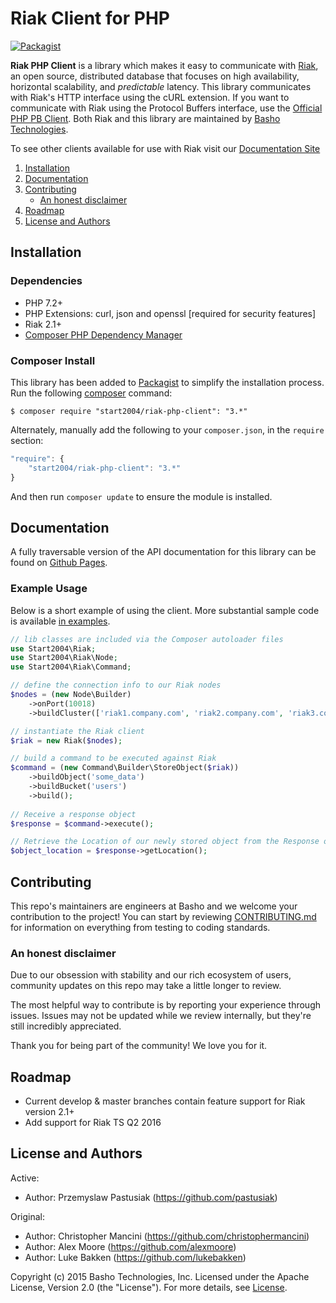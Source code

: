 # Riak Client for PHP

[![Packagist](https://img.shields.io/packagist/v/start2004/riak-php-client.svg?maxAge=2592000)](https://packagist.org/packages/start2004/riak-php-client)

**Riak PHP Client** is a library which makes it easy to communicate with [Riak](http://basho.com/riak/), an open source, distributed database that focuses on high availability, horizontal scalability, and *predictable*
latency. This library communicates with Riak's HTTP interface using the cURL extension. If you want to communicate with Riak using the Protocol Buffers interface, use the [Official PHP PB Client](https://github.com/basho/riak-phppb-client). Both Riak and this library are maintained by [Basho Technologies](http://www.basho.com/). 

To see other clients available for use with Riak visit our [Documentation Site](http://docs.basho.com/riak/latest/dev/using/libraries)


1. [Installation](#installation)
1. [Documentation](#documentation)
1. [Contributing](#contributing)
	* [An honest disclaimer](#an-honest-disclaimer)
1. [Roadmap](#roadmap)
1. [License and Authors](#license-and-authors)


## Installation

### Dependencies
- PHP 7.2+
- PHP Extensions: curl, json and openssl [required for security features]
- Riak 2.1+
- [Composer PHP Dependency Manager](https://getcomposer.org/)

### Composer Install

This library has been added to [Packagist](https://packagist.org/packages/basho/) to simplify the installation process. Run the following [composer](https://getcomposer.org/) command:

```console
$ composer require "start2004/riak-php-client": "3.*"
```

Alternately, manually add the following to your `composer.json`, in the `require` section:

```javascript
"require": {
    "start2004/riak-php-client": "3.*"
}
```

And then run `composer update` to ensure the module is installed.

## Documentation

A fully traversable version of the API documentation for this library can be found on [Github Pages](http://basho.github.io/riak-php-client). 

### Example Usage

Below is a short example of using the client. More substantial sample code is available [in examples](/examples).

```php
// lib classes are included via the Composer autoloader files
use Start2004\Riak;
use Start2004\Riak\Node;
use Start2004\Riak\Command;

// define the connection info to our Riak nodes
$nodes = (new Node\Builder)
    ->onPort(10018)
    ->buildCluster(['riak1.company.com', 'riak2.company.com', 'riak3.company.com',]);

// instantiate the Riak client
$riak = new Riak($nodes);

// build a command to be executed against Riak
$command = (new Command\Builder\StoreObject($riak))
    ->buildObject('some_data')
    ->buildBucket('users')
    ->build();
    
// Receive a response object
$response = $command->execute();

// Retrieve the Location of our newly stored object from the Response object
$object_location = $response->getLocation();
```

## Contributing

This repo's maintainers are engineers at Basho and we welcome your contribution to the project! You can start by reviewing [CONTRIBUTING.md](CONTRIBUTING.md) for information on everything from testing to coding standards.

### An honest disclaimer

Due to our obsession with stability and our rich ecosystem of users, community updates on this repo may take a little longer to review. 

The most helpful way to contribute is by reporting your experience through issues. Issues may not be updated while we review internally, but they're still incredibly appreciated.

Thank you for being part of the community! We love you for it. 

## Roadmap

* Current develop & master branches contain feature support for Riak version 2.1+
* Add support for Riak TS Q2 2016

## License and Authors
Active:
* Author: Przemyslaw Pastusiak (https://github.com/pastusiak)

Original:
* Author: Christopher Mancini (https://github.com/christophermancini)
* Author: Alex Moore (https://github.com/alexmoore)
* Author: Luke Bakken (https://github.com/lukebakken)

Copyright (c) 2015 Basho Technologies, Inc. Licensed under the Apache License, Version 2.0 (the "License"). For more details, see [License](License).
